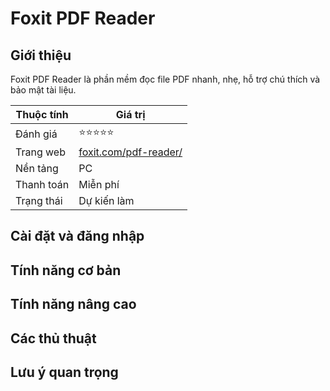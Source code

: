 # Foxit PDF Reader

## Giới thiệu

Foxit PDF Reader là phần mềm đọc file PDF nhanh, nhẹ, hỗ trợ chú thích và bảo mật tài liệu.

| Thuộc tính         | Giá trị                                  |
|--------------------|------------------------------------------|
| Đánh giá           | ⭐⭐⭐⭐⭐                                   |
| Trang web          | [foxit.com/pdf-reader/](https://foxit.com/pdf-reader/) |
| Nền tảng           | PC                                       |
| Thanh toán         | Miễn phí                                 |
| Trạng thái         | Dự kiến làm                              |

## Cài đặt và đăng nhập

## Tính năng cơ bản

## Tính năng nâng cao

## Các thủ thuật

## Lưu ý quan trọng
